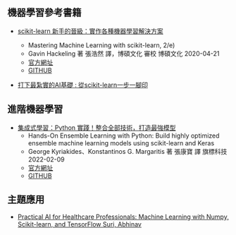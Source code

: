 ## 機器學習參考書籍
- [scikit-learn 新手的晉級：實作各種機器學習解決方案](https://www.tenlong.com.tw/products/9789864344840?list_name=srh)
  - Mastering Machine Learning with scikit-learn, 2/e)
  - Gavin Hackeling 著 張浩然 譯，博碩文化 審校  博碩文化 2020-04-21
  - [官方網址](https://www.packtpub.com/product/mastering-machine-learning-with-scikit-learn/9781783988365)
  - [GITHUB](https://github.com/PacktPublishing/Mastering-Machine-Learning-with-scikit-learn-Second-Edition)

- [打下最紮實的AI基礎 : 從scikit-learn一步一腳印](http://www.deepstone.com.tw/list/0k021138569711077474?qcat=0J205202539029950624)


## 進階機器學習
- [集成式學習：Python 實踐！整合全部技術，打造最強模型](https://www.tenlong.com.tw/products/9789863126942?list_name=srh)
  - Hands-On Ensemble Learning with Python: Build highly optimized ensemble machine learning models using scikit-learn and Keras
  - George Kyriakides、Konstantinos G. Margaritis 著 張康寶 譯 旗標科技  2022-02-09
  - [官方網址](https://www.packtpub.com/product/hands-on-ensemble-learning-with-python/9781789612851)
  - [GITHUB](https://github.com/PacktPublishing/Hands-On-Ensemble-Learning-with-Python)


## 主題應用
- [Practical AI for Healthcare Professionals: Machine Learning with Numpy, Scikit-learn, and TensorFlow Suri, Abhinav](https://www.tenlong.com.tw/products/9781484277799?list_name=srh)
